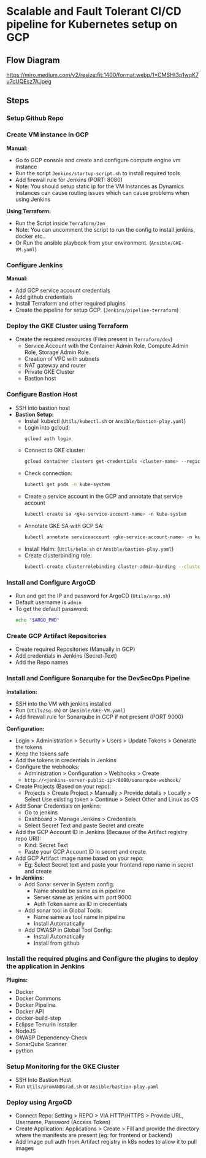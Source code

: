 # Scalable and Fault Tolerant CI/CD pipeline for Kubernetes setup on GCP

## Flow Diagram
https://miro.medium.com/v2/resize:fit:1400/format:webp/1*CMSHt3p1wqK7u7cUQEsz7A.jpeg

## Steps

### Setup Github Repo

### Create VM instance in GCP

**Manual:**
- Go to GCP console and create and configure compute engine vm instance
- Run the script `Jenkins/startup-script.sh` to install required tools
- Add firewall rule for Jenkins (PORT: 8080)
- Note: You should setup static ip for the VM Instances as Dynamics instances can cause routing issues which can cause problems when using Jenkins

**Using Terraform:**
- Run the Script inside `Terraform/Jen`
- Note: You can uncomment the script to run the config to install jenkins, docker etc..
- Or Run the ansible playbook from your environment. (`Ansible/GKE-VM.yaml`)

### Configure Jenkins

**Manual:**
- Add GCP service account credentials
- Add github credentials
- Install Terraform and other required plugins
- Create the pipeline for setup GCP. (`Jenkins/pipeline-terraform`)

### Deploy the GKE Cluster using Terraform

- Create the required resources (Files present in `Terraform/dev`)
  - Service Account with the Container Admin Role, Compute Admin Role, Storage Admin Role.
  - Creation of VPC with subnets
  - NAT gateway and router
  - Private GKE Cluster
  - Bastion host

### Configure Bastion Host

- SSH into bastion host
- **Bastion Setup:**
  - Install kubectl (`Utils/kubectl.sh` or `Ansible/bastion-play.yaml`)
  - Login into gcloud: 
    ```bash
    gcloud auth login
    ```
  - Connect to GKE cluster: 
    ```bash
    gcloud container clusters get-credentials <cluster-name> --region <region> --project <project-name>
    ```
  - Check connection: 
    ```bash
    kubectl get pods -n kube-system
    ```
  - Create a service account in the GCP and annotate that service account
    ```bash
    kubectl create sa <gke-service-account-name> -n kube-system
    ```
  - Annotate GKE SA with GCP SA:
    ```bash
    kubectl annotate serviceaccount <gke-service-account-name> -n kube-system iam.gke.io/gcp-service-account=<gke-service-account-name>@<PROJECT_ID>.iam.gserviceaccount.com
    ```
  - Install Helm: (`Utils/helm.sh` or `Ansible/bastion-play.yaml`)
  - Create clusterbinding role:
    ```bash
    kubectl create clusterrolebinding cluster-admin-binding --clusterrole=cluster-admin --user=<YOUR-USER-ID>
    ```

### Install and Configure ArgoCD

- Run and get the IP and password for ArgoCD (`Utils/argo.sh`)
- Default username is `admin`
- To get the default password: 
  ```bash
  echo "$ARGO_PWD"
  ```

### Create GCP Artifact Repositories

- Create required Repositories (Manually in GCP)
- Add credentials in Jenkins (Secret-Text)
- Add the Repo names

### Install and Configure Sonarqube for the DevSecOps Pipeline

**Installation:**
- SSH into the VM with jenkins installed
- Run (`Utils/sq.sh`) or (`Ansible/GKE-VM.yaml`)
- Add firewall rule for Sonarqube in GCP if not present (PORT 9000)

**Configuration:**
- Login > Administration > Security > Users > Update Tokens > Generate the tokens
- Keep the tokens safe
- Add the tokens in credentials in Jenkins
- Configure the webhooks:
  - Administration > Configuration > Webhooks > Create
  - `http://<jenkins-server-public-ip>:8080/sonarqube-webhook/`
- Create Projects (Based on your repo):
  - Projects > Create Project > Manually > Provide details > Locally > Select Use existing token > Continue > Select Other and Linux as OS
- Add Sonar Credentials on jenkins:
  - Go to jenkins
  - Dashboard > Manage Jenkins > Credentials
  - Select Secret Text and paste Secret and create
- Add the GCP Account ID in Jenkins (Because of the Artifact registry repo URI):
  - Kind: Secret Text
  - Paste your GCP Account ID in secret and create
- Add GCP Artifact image name based on your repo:
  - Eg: Select Secret text and paste your frontend repo name in secret and create
- **In Jenkins:**
  - Add Sonar server in System config:
    - Name should be same as in pipeline
    - Server same as jenkins with port 9000
    - Auth Token same as ID in credentials
  - Add sonar tool in Global Tools:
    - Name same as tool name in pipeline
    - Install Automatically
  - Add OWASP in Global Tool Config:
    - Install Automatically
    - Install from github

### Install the required plugins and Configure the plugins to deploy the application in Jenkins

**Plugins:**
- Docker
- Docker Commons
- Docker Pipeline
- Docker API
- docker-build-step
- Eclipse Temurin installer
- NodeJS
- OWASP Dependency-Check
- SonarQube Scanner
- python

### Setup Monitoring for the GKE Cluster

- SSH Into Bastion Host
- Run `Utils/promANDGrad.sh` or `Ansible/bastion-play.yaml`

### Deploy using ArgoCD

- Connect Repo: Setting > REPO > VIA HTTP/HTTPS > Provide URL, Username, Password (Access Token)
- Create Application: Applications > Create > Fill and provide the directory where the manifests are present (eg: for frontend or backend)
- Add Image pull auth from Artifact registry in k8s nodes to allow it to pull images